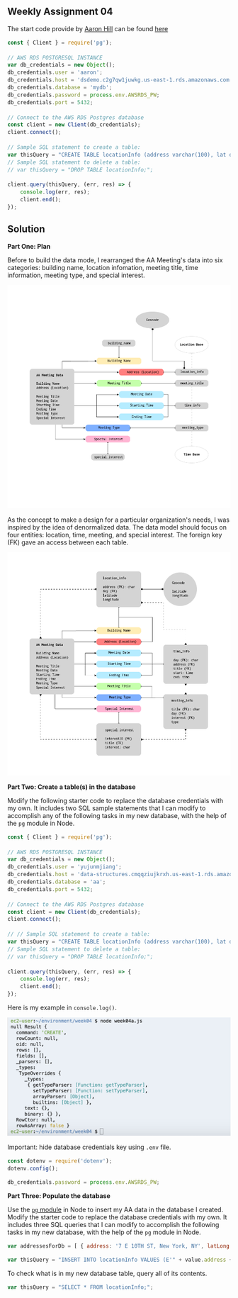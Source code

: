 ## Weekly Assignment 04

The start code provide by [Aaron Hill](https://github.com/aaronxhill) can be found [here](https://github.com/visualizedata/data-structures/blob/master/weekly_assignment_04.md)

```javascript
const { Client } = require('pg');

// AWS RDS POSTGRESQL INSTANCE
var db_credentials = new Object();
db_credentials.user = 'aaron';
db_credentials.host = 'dsdemo.c2g7qw1juwkg.us-east-1.rds.amazonaws.com';
db_credentials.database = 'mydb';
db_credentials.password = process.env.AWSRDS_PW;
db_credentials.port = 5432;

// Connect to the AWS RDS Postgres database
const client = new Client(db_credentials);
client.connect();

// Sample SQL statement to create a table: 
var thisQuery = "CREATE TABLE locationInfo (address varchar(100), lat double precision, long double precision);";
// Sample SQL statement to delete a table: 
// var thisQuery = "DROP TABLE locationInfo;"; 

client.query(thisQuery, (err, res) => {
    console.log(err, res);
    client.end();
});
```

## Solution
**Part One: Plan**

Before to build the data mode, I rearranged the AA Meeting's data into six categories: building name, location infomation, meeting title, time information, meeting type, and special interest.

![illustrative images](./data-category.png)

As the concept to make a design for a particular organization's needs, I was inspired by the idea of denormalized data. The data model should focus on four entities: location, time, meeting, and special interest. The foreign key (FK) gave an access between each table.

![illustrative images](./data-model.png)

**Part Two: Create a table(s) in the database**

Modify the following starter code to replace the database credentials with my own. It includes two SQL sample statements that I can modify to accomplish any of the following tasks in my new database, with the help of the `pg` module in Node.

```javascript
const { Client } = require('pg');

// AWS RDS POSTGRESQL INSTANCE
var db_credentials = new Object();
db_credentials.user = 'yujunmjiang';
db_credentials.host = 'data-structures.cmqqziujkrxh.us-east-1.rds.amazonaws.com';
db_credentials.database = 'aa';
db_credentials.port = 5432;

// Connect to the AWS RDS Postgres database
const client = new Client(db_credentials);
client.connect();

// // Sample SQL statement to create a table: 
var thisQuery = "CREATE TABLE locationInfo (address varchar(100), lat double precision, long double precision);";
// Sample SQL statement to delete a table: 
// var thisQuery = "DROP TABLE locationInfo;"; 

client.query(thisQuery, (err, res) => {
    console.log(err, res);
    client.end();
});
```

Here is my example in `console.log()`.

![illustrative images](./sample-1.png)

Important: hide database credentials key using `.env` file.
```javascript
const dotenv = require('dotenv');
dotenv.config();
```

```javascript
db_credentials.password = process.env.AWSRDS_PW;
```

**Part Three: Populate the database**

Use the [`pg` module](https://node-postgres.com/) in Node to insert my AA data in the database I created. Modify the starter code to replace the database credentials with my own. It includes three SQL queries that I can modify to accomplish the following tasks in my new database, with the help of the `pg` module in Node.

```javascript
var addressesForDb = [ { address: '7 E 10TH ST, New York, NY', latLong: { lat: 40.6482599, lng: -73.9704806 } }, { address: '155 E 22ND ST, New York, NY', latLong: { lat: 40.7384244, lng: -73.9840055 } }, { address: '61 FOURTH AVE, New York, NY', latLong: { lat: 40.7307719, lng: -73.9903164 } } ];
```

```javascript
var thisQuery = "INSERT INTO locationInfo VALUES (E'" + value.address + "', " + value.latLong.lat + ", " + value.latLong.lng + ");";
```

To check what is in my new database table, query all of its contents.

```javascript
var thisQuery = "SELECT * FROM locationInfo;";
```
